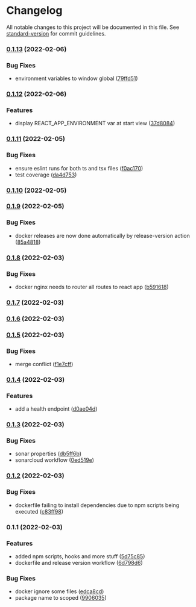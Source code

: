 # Changelog

All notable changes to this project will be documented in this file. See [standard-version](https://github.com/conventional-changelog/standard-version) for commit guidelines.

### [0.1.13](https://github.com/iotakingdoms/app/compare/v0.1.12...v0.1.13) (2022-02-06)


### Bug Fixes

* environment variables to window global ([79ffd51](https://github.com/iotakingdoms/app/commit/79ffd511942d8e78f26474cd3a7dce729a952259))

### [0.1.12](https://github.com/iotakingdoms/app/compare/v0.1.11...v0.1.12) (2022-02-06)


### Features

* display REACT_APP_ENVIRONMENT var at start view ([37d8084](https://github.com/iotakingdoms/app/commit/37d80844ebc317901b8791533a6dc0edc08e51bb))

### [0.1.11](https://github.com/iotakingdoms/app/compare/v0.1.10...v0.1.11) (2022-02-05)


### Bug Fixes

* ensure eslint runs for both ts and tsx files ([f0ac170](https://github.com/iotakingdoms/app/commit/f0ac1700b82bf2531c410d7f1800eb2f8bba2ced))
* test coverage ([da4d753](https://github.com/iotakingdoms/app/commit/da4d7536556eb1052b8f9f67ba111ec765d136ba))

### [0.1.10](https://github.com/iotakingdoms/app/compare/v0.1.9...v0.1.10) (2022-02-05)

### [0.1.9](https://github.com/iotakingdoms/app/compare/v0.1.8...v0.1.9) (2022-02-05)


### Bug Fixes

* docker releases are now done automatically by release-version action ([85a4818](https://github.com/iotakingdoms/app/commit/85a48185241413d6cc000b5e30943e7946959ea2))

### [0.1.8](https://github.com/iotakingdoms/app/compare/v0.1.7...v0.1.8) (2022-02-03)


### Bug Fixes

* docker nginx needs to router all routes to react app ([b591618](https://github.com/iotakingdoms/app/commit/b5916186ef178ba9c793c4e0fb7d9f5f133da0c2))

### [0.1.7](https://github.com/iotakingdoms/app/compare/v0.1.6...v0.1.7) (2022-02-03)

### [0.1.6](https://github.com/iotakingdoms/app/compare/v0.1.5...v0.1.6) (2022-02-03)

### [0.1.5](https://github.com/iotakingdoms/app/compare/v0.1.4...v0.1.5) (2022-02-03)


### Bug Fixes

* merge conflict ([f1e7cff](https://github.com/iotakingdoms/app/commit/f1e7cff1a535775df094c1ad3619360ce4c7f8fd))

### [0.1.4](https://github.com/iotakingdoms/app/compare/v0.1.3...v0.1.4) (2022-02-03)


### Features

* add a health endpoint ([d0ae04d](https://github.com/iotakingdoms/app/commit/d0ae04daddb70057a8bfb796c4bb5ba52e0ae472))

### [0.1.3](https://github.com/iotakingdoms/app/compare/v0.1.2...v0.1.3) (2022-02-03)


### Bug Fixes

* sonar properties ([db5ff6b](https://github.com/iotakingdoms/app/commit/db5ff6b8ccd65bfaa1c917431fbf5f0a185c2a91))
* sonarcloud workflow ([0ed519e](https://github.com/iotakingdoms/app/commit/0ed519e4678057d96925d4e71db27f8533728225))

### [0.1.2](https://github.com/iotakingdoms/app/compare/v0.1.1...v0.1.2) (2022-02-03)


### Bug Fixes

* dockerfile failing to install dependencies due to npm scripts being executed ([c83ff98](https://github.com/iotakingdoms/app/commit/c83ff980a7e79461ddd75e0f4dc8ba5fd47c9742))

### 0.1.1 (2022-02-03)


### Features

* added npm scripts, hooks and more stuff ([5d75c85](https://github.com/iotakingdoms/app/commit/5d75c859b661de5ef1e503b8750e876c56aa5b46))
* dockerfile and release version workflow ([6d798d6](https://github.com/iotakingdoms/app/commit/6d798d6fc34e8c923dee9ee8e954127de3a93e70))


### Bug Fixes

* docker ignore some files ([edca8cd](https://github.com/iotakingdoms/app/commit/edca8cd219207ac10e9e453ff9078df600a61abd))
* package name to scoped ([9906035](https://github.com/iotakingdoms/app/commit/99060357d412b41bc6215ddb5909c2cf48611aa7))
